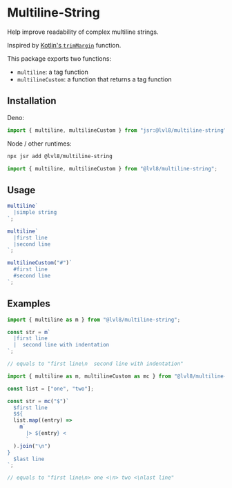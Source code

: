 # Multiline-String

Help improve readability of complex multiline strings.

Inspired by
[Kotlin's `trimMargin`](https://kotlinlang.org/api/latest/jvm/stdlib/kotlin.text/trim-margin.html)
function.

This package exports two functions:

- `multiline`: a tag function
- `multilineCustom`: a function that returns a tag function

## Installation

Deno:

```ts
import { multiline, multilineCustom } from "jsr:@lvl8/multiline-string^0.1.1";
```

Node / other runtimes:

```sh
npx jsr add @lvl8/multiline-string
```

```ts
import { multiline, multilineCustom } from "@lvl8/multiline-string";
```

## Usage

```ts
multiline`
  |simple string
`;
```

```ts
multiline`
  |first line
  |second line
`;
```

```ts
multilineCustom("#")`
  #first line
  #second line
`;
```

## Examples

```ts
import { multiline as m } from "@lvl8/multiline-string";

const str = m`
  |first line
  |  second line with indentation
`;

// equals to "first line\n  second line with indentation"
```

```ts
import { multiline as m, multilineCustom as mc } from "@lvl8/multiline-string";

const list = ["one", "two"];

const str = mc("$")`
  $first line
  $${
  list.map((entry) =>
    m`
      |> ${entry} <
      `
  ).join("\n")
}
  $last line
`;

// equals to "first line\n> one <\n> two <\nlast line"
```
